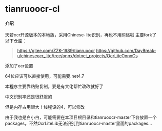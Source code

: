 # tianruoocr-cl

#### 介绍
天若ocr开源版本的本地版，采用Chinese-lite识别，再也不用网络啦
主要fork了以下仓库：
> https://gitee.com/ZZK-1989/tianruoocr
> https://github.com/DayBreak-u/chineseocr_lite/tree/onnx/dotnet_projects/OcrLiteOnnxCs

添加了ocr设置

64位应该可以直接使用，可能需要.net4.7

本程序主要靠粘贴复制，要是有大佬帮忙改改就好了

中文识别率还是很舒服的

但是内存占用很大！线程设的4，可以修改

由于我也是白小白，可能需要在本项目根目录和tianruoocr-master下各放置一个packages，不然OcrLiteLib无法识别到tianruoocr-master里面的packages...

